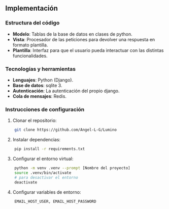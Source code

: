 ## Implementación

### Estructura del código

- **Modelo**: Tablas de la base de datos en clases de python.
- **Vista**: Procesador de las peticiones para devolver una respuesta en formato plantilla.
- **Plantilla**: Interfaz para que el usuario pueda interactuar con las distintas funcionalidades.

### Tecnologías y herramientas

- **Lenguajes**: Python (Django).
- **Base de datos**: sqlite 3.
- **Autenticación**: La autenticación del propio django.
- **Cola de mensajes**: Redis.

### Instrucciones de configuración

1. Clonar el repositorio:

```bash
	git clone https://github.com/Angel-L-G/Lumino
```

2. Instalar dependencias:

```bash
	pip install -r requirements.txt
```

3. Configurar el entorno virtual:

```bash
	python -m venv .venv --prompt [Nombre del proyecto]
	source .venv/bin/activate
	# para desactivar el entorno
	deactivate
```

4. Configurar variables de entorno:

```
	EMAIL_HOST_USER, EMAIL_HOST_PASSWORD
```
